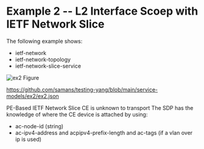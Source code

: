 # Example 2 -- L2 Interface Scoep with IETF Network Slice
The following example shows:

- ietf-network
- ietf-network-topology
- ietf-network-slice-service

![ex2 Figure](https://github.com/samans/testing-yang/blob/main/service-models/ex2/ex2-diagram1.svg)

https://github.com/samans/testing-yang/blob/main/service-models/ex2/ex2.json

PE-Based IETF Network Slice
CE is unknown to transport
The SDP has the knowledge of where the CE device is attached by using:
- ac-node-id (string)
- ac-ipv4-address and acpipv4-prefix-length and ac-tags (if a vlan over ip is used)

